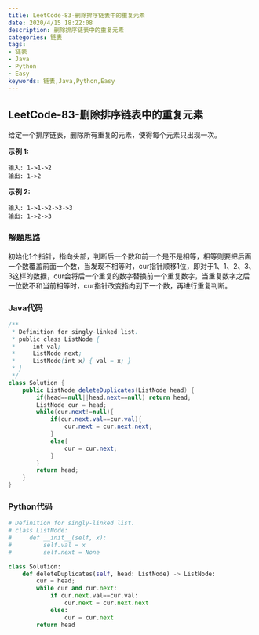 ```yaml
---
title: LeetCode-83-删除排序链表中的重复元素
date: 2020/4/15 18:22:08
description: 删除排序链表中的重复元素
categories: 链表
tags: 
- 链表
- Java
- Python
- Easy
keywords: 链表,Java,Python,Easy
---
```


## LeetCode-83-删除排序链表中的重复元素

给定一个排序链表，删除所有重复的元素，使得每个元素只出现一次。

<!--more-->

**示例 1:**

```
输入: 1->1->2
输出: 1->2
```

**示例 2:**

```
输入: 1->1->2->3->3
输出: 1->2->3
```

### 解题思路

初始化1个指针，指向头部，判断后一个数和前一个是不是相等，相等则要把后面一个数覆盖前面一个数，当发现不相等时，cur指针顺移1位，即对于1、1、2、3、3这样的数据，cur会将后一个重复的数字替换前一个重复数字，当重复数字之后一位数不和当前相等时，cur指针改变指向到下一个数，再进行重复判断。

### Java代码

```java
/**
 * Definition for singly-linked list.
 * public class ListNode {
 *     int val;
 *     ListNode next;
 *     ListNode(int x) { val = x; }
 * }
 */
class Solution {
    public ListNode deleteDuplicates(ListNode head) {
        if(head==null||head.next==null) return head;
        ListNode cur = head;
        while(cur.next!=null){
            if(cur.next.val==cur.val){
                cur.next = cur.next.next;
            }
            else{
                cur = cur.next;
            }
        }
        return head;
    }
}
```

### Python代码

```python
# Definition for singly-linked list.
# class ListNode:
#     def __init__(self, x):
#         self.val = x
#         self.next = None

class Solution:
    def deleteDuplicates(self, head: ListNode) -> ListNode:
        cur = head;
        while cur and cur.next:
            if cur.next.val==cur.val:
                cur.next = cur.next.next
            else:
                cur = cur.next
        return head

```

